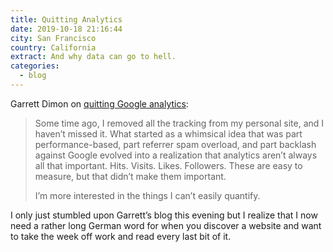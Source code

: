 ```yaml
---
title: Quitting Analytics
date: 2019-10-18 21:16:44
city: San Francisco
country: California
extract: And why data can go to hell.
categories: 
  - blog
---
```


Garrett Dimon on [quitting Google analytics](https://garrettdimon.com/2019/quitting-analytics/):

> Some time ago, I removed all the tracking from my personal site, and I haven’t missed it. What started as a whimsical idea that was part performance-based, part referrer spam overload, and part backlash against Google evolved into a realization that analytics aren’t always all that important. Hits. Visits. Likes. Followers. These are easy to measure, but that didn’t make them important.
>
> I’m more interested in the things I can’t easily quantify.

I only just stumbled upon Garrett’s blog this evening but I realize that I now need a rather long German word for when you discover a website and want to take the week off work and read every last bit of it.
